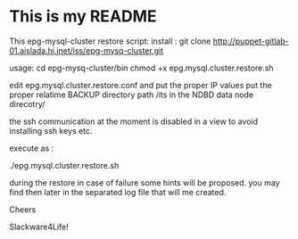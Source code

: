 # This is my README

This epg-mysql-cluster restore script:
install : 
git clone http://puppet-gitlab-01.aislada.hi.inet/iss/epg-mysq-cluster.git

usage: 
cd epg-mysq-cluster/bin
chmod +x epg.mysql.cluster.restore.sh

edit epg.mysql.cluster.restore.conf and put the proper IP values
put the proper relatime BACKUP directory path /its in the NDBD data node direcotry/

the ssh communication at the moment is disabled in a view to avoid installing ssh keys etc.

execute as :

./epg.mysql.cluster.restore.sh 

during the restore in case of failure some hints will be proposed.
you may find then later in the separated log file that will me created.

Cheers

Slackware4Life!
